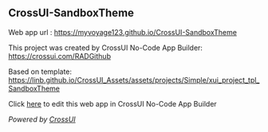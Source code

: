 ## CrossUI-SandboxTheme
Web app url : https://myvoyage123.github.io/CrossUI-SandboxTheme

This project was created by CrossUI No-Code App Builder: https://crossui.com/RADGithub

Based on template: https://linb.github.io/CrossUI_Assets/assets/projects/Simple/xui_project_tpl_SandboxTheme

Click [here](https://crossui.com/RADGithub/#!from=github&owner=myvoyage123&repo=CrossUI-SandboxTheme) to edit this web app in CrossUI No-Code App Builder

<i>Powered by [CrossUI](https://crossui.com)</i>
